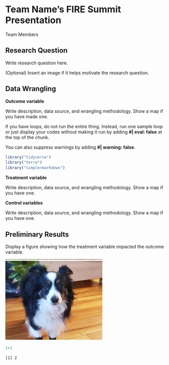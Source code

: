 # Team Name’s FIRE Summit Presentation
Team Members

## Research Question

Write research question here.

(Optional) Insert an image if it helps motivate the research question.

## Data Wrangling

**Outcome variable**

Write description, data source, and wrangling methodology. Show a map if
you have made one.

If you have loops, do not run the entire thing. Instead, run one sample
loop or just display your codes without making it run by adding **\#\|
eval: false** at the top of the chunk.

You can also suppress warnings by adding **\#\| warning: false**.

``` r
library("tidyverse")
library("terra")
library("simplermarkdown")
```

**Treatment variable**

Write description, data source, and wrangling methodology. Show a map if
you have one.

**Control variables**

Write description, data source, and wrangling methodology. Show a map if
you have one.

## Preliminary Results

Display a figure showing how the treatment variable impacted the outcome
variable.

![](maddie.png)

``` r
1+1
```

    [1] 2
